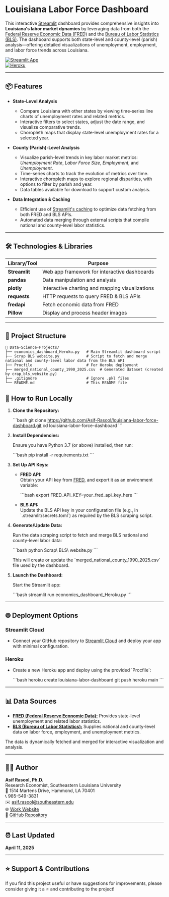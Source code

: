 # Louisiana Labor Force Dashboard

This interactive [Streamlit](https://streamlit.io/) dashboard provides comprehensive insights into **Louisiana's labor market dynamics** by leveraging data from both the [Federal Reserve Economic Data (FRED)](https://fred.stlouisfed.org/) and the [Bureau of Labor Statistics (BLS)](https://www.bls.gov/). The dashboard supports both state-level and county-level (parish) analysis—offering detailed visualizations of unemployment, employment, and labor force trends across Louisiana.

[![Streamlit App](https://img.shields.io/badge/Streamlit-App-FF4B4B?logo=streamlit&logoColor=white)](https://la-laborforce-dashboard-d2c3ec8edfe6.herokuapp.com/)  
[![Heroku](https://img.shields.io/badge/Heroku-Deployed-blue)](https://la-laborforce-dashboard-d2c3ec8edfe6.herokuapp.com/)

---

## 📦 Features

- **State-Level Analysis**

  - Compare Louisiana with other states by viewing time-series line charts of unemployment rates and related metrics.
  - Interactive filters to select states, adjust the date range, and visualize comparative trends.
  - Choropleth maps that display state-level unemployment rates for a selected year.

- **County (Parish)-Level Analysis**

  - Visualize parish-level trends in key labor market metrics: _Unemployment Rate_, _Labor Force Size_, _Employment_, and _Unemployment_.
  - Time-series charts to track the evolution of metrics over time.
  - Interactive choropleth maps to explore regional disparities, with options to filter by parish and year.
  - Data tables available for download to support custom analysis.

- **Data Integration & Caching**
  - Efficient use of [Streamlit's caching](https://docs.streamlit.io/library/advanced-features/caching) to optimize data fetching from both FRED and BLS APIs.
  - Automated data merging through external scripts that compile national and county-level labor statistics.

---

## 🛠️ Technologies & Libraries

| Library/Tool  | Purpose                                         |
| ------------- | ----------------------------------------------- |
| **Streamlit** | Web app framework for interactive dashboards    |
| **pandas**    | Data manipulation and analysis                  |
| **plotly**    | Interactive charting and mapping visualizations |
| **requests**  | HTTP requests to query FRED & BLS APIs          |
| **fredapi**   | Fetch economic data from FRED                   |
| **Pillow**    | Display and process header images               |

---

## 📁 Project Structure

```
📁 Data-Science-Projects/
├── economics_dashboard_Heroku.py   # Main Streamlit dashboard script
├── Scrap BLS website.py            # Script to fetch and merge national and county-level labor data from the BLS API
├── Procfile                        # For Heroku deployment
├── merged_national_county_1990_2025.csv  # Generated dataset (created by crap_bls_website.py)
├── .gitignore                      # Ignore .pkl files
└── README.md                       # This README file

```

## 🚀 How to Run Locally

1. **Clone the Repository:**

   \`\`\`bash
   git clone https://github.com/Asif-Rasool/louisiana-labor-force-dashboard.git
   cd louisiana-labor-force-dashboard
   \`\`\`

2. **Install Dependencies:**

   Ensure you have Python 3.7 (or above) installed, then run:

   \`\`\`bash
   pip install -r requirements.txt
   \`\`\`

3. **Set Up API Keys:**

   - **FRED API:**  
     Obtain your API key from [FRED](https://fred.stlouisfed.org/), and export it as an environment variable:

     \`\`\`bash
     export FRED_API_KEY=your_fred_api_key_here
     \`\`\`

   - **BLS API:**  
     Update the BLS API key in your configuration file (e.g., in \`.streamlit/secrets.toml\`) as required by the BLS scraping script.

4. **Generate/Update Data:**

   Run the data scraping script to fetch and merge BLS national and county-level labor data:

   \`\`\`bash
   python Scrap\ BLS\ website.py
   \`\`\`

   This will create or update the \`merged_national_county_1990_2025.csv\` file used by the dashboard.

5. **Launch the Dashboard:**

   Start the Streamlit app:

   \`\`\`bash
   streamlit run economics_dashboard_Heroku.py
   \`\`\`

---

## 🌐 Deployment Options

### Streamlit Cloud

- Connect your GitHub repository to [Streamlit Cloud](https://streamlit.io/cloud) and deploy your app with minimal configuration.

### Heroku

- Create a new Heroku app and deploy using the provided \`Procfile\`:

  \`\`\`bash
  heroku create louisiana-labor-dashboard
  git push heroku main
  \`\`\`

---

## 📊 Data Sources

- [**FRED (Federal Reserve Economic Data):**](https://fred.stlouisfed.org/) Provides state-level unemployment and related labor statistics.
- [**BLS (Bureau of Labor Statistics):**](https://www.bls.gov/) Supplies national and county-level data on labor force, employment, and unemployment metrics.

The data is dynamically fetched and merged for interactive visualization and analysis.

---

## 👨‍💻 Author

**Asif Rasool, Ph.D.**  
Research Economist, Southeastern Louisiana University  
📍 1514 Martens Drive, Hammond, LA 70401  
📞 985-549-3831  
✉️ [asif.rasool@southeastern.edu](mailto:asif.rasool@southeastern.edu)  
🌐 [Work Website](https://www.southeastern.edu/employee/asif-rasool/)  
🔗 [GitHub Repository](https://github.com/Asif-Rasool)

---

## ⏰ Last Updated

**April 11, 2025**

---

## ⭐️ Support & Contributions

If you find this project useful or have suggestions for improvements, please consider giving it a ⭐ and contributing to the project!
